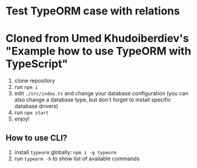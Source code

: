 # Test TypeORM case with relations
# Cloned from Umed Khudoiberdiev's "Example how to use TypeORM with TypeScript"

1. clone repository 
2. run `npm i`
3. edit `./src/index.ts` and change your database configuration (you can also change a database type, but don't forget to install specific database drivers)
4. run `npm start`
5. enjoy!

## How to use CLI?

1. install `typeorm` globally: `npm i -g typeorm`
2. run `typeorm -h` to show list of available commands